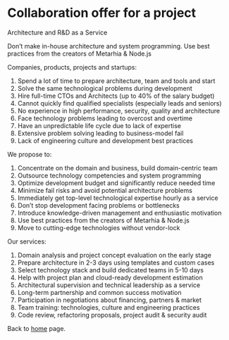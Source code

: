 # Сollaboration offer for a project

Architecture and R&D as a Service

Don’t make in-house architecture and system programming.
Use best practices from the creators of Metarhia & Node.js

Companies, products, projects and startups:

1. Spend a lot of time to prepare architecture, team and tools and start
2. Solve the same technological problems during development
3. Hire full-time CTOs and Architects (up to 40% of the salary budget)
4. Сannot quickly find qualified specialists (especially leads and seniors)
5. No experience in high performance, security, quality and architecture
6. Face technology problems leading to overcost and overtime
7. Have an unpredictable life cycle due to lack of expertise
8. Extensive problem solving leading to business-model fail
9. Lack of engineering culture and development best practices

We propose to:

1. Concentrate on the domain and business, build domain-centric team
2. Outsource technology competencies and system programming
3. Optimize development budget and significantly reduce needed time
4. Minimize fail risks and avoid potential architecture problems
5. Immediately get top-level technological expertise hourly as a service
6. Don’t stop development facing problems or bottlenecks
7. Introduce knowledge-driven management and enthusiastic motivation
8. Use best practices from the creators of Metarhia & Node.js
9. Move to cutting-edge technologies without vendor-lock

Our services:

1. Domain analysis and project concept evaluation on the early stage
2. Prepare architecture in 2-3 days using templates and custom cases
3. Select technology stack and build dedicated teams in 5-10 days
4. Help with project plan and cloud-ready development estimation
5. Architectural supervision and technical leadership as a service
6. Long-term partnership and common success motivation
7. Participation in negotiations about financing, partners & market
8. Team training: technologies, culture and engineering practices
9. Code review, refactoring proposals, project audit & security audit

Back to [home](home.md) page.
